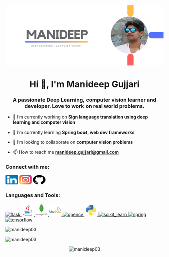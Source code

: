 

![banner](https://github.com/manideep03/manideep03/blob/master/cover.png)

<h1 align="center">Hi 👋, I'm Manideep Gujjari</h1>
<h3 align="center">A passionate Deep Learning, computer vision learner and developer. Love to work on real world problems.</h3>


- 🔭 I’m currently working on **Sign language translation using deep learning and computer vision**

- 🌱 I’m currently learning **Spring boot, web dev frameworks**

- 👯 I’m looking to collaborate on **computer vision problems**

- 📫 How to reach me **manideep.gujjari@gmail.com**

<h3 align="left">Connect with me:</h3>
<p align="left">
<a href="https://linkedin.com/in/manideepgujjari" target="blank"><img align="center" src="https://raw.githubusercontent.com/manideep03/manideep03/ac2f1c13beae920dd2dbcdcff9e8c04f1b9d323a/linkedin.svg" alt="manideepgujjari" height="30" width="40" /></a>
<a href="https://instagram.com/__manideep_" target="blank"><img align="center" src="https://raw.githubusercontent.com/manideep03/manideep03/ac2f1c13beae920dd2dbcdcff9e8c04f1b9d323a/instagram.svg" alt="__manideep_" height="30" width="40" /></a>
  <a href="https://github.com/manideep03/" target="blank"><img align="center" src="https://raw.githubusercontent.com/manideep03/manideep03/ac2f1c13beae920dd2dbcdcff9e8c04f1b9d323a/github.svg" alt="manideep03" height="30" width="40" /></a>
</p>

<h3 align="left">Languages and Tools:</h3>
<p align="left"> <a href="https://flask.palletsprojects.com/" target="_blank"> <img src="https://www.vectorlogo.zone/logos/pocoo_flask/pocoo_flask-icon.svg" alt="flask" width="40" height="40"/> </a> <a href="https://www.java.com" target="_blank"> <img src="https://raw.githubusercontent.com/devicons/devicon/master/icons/java/java-original.svg" alt="java" width="40" height="40"/> </a> <a href="https://www.mongodb.com/" target="_blank"> <img src="https://raw.githubusercontent.com/devicons/devicon/master/icons/mongodb/mongodb-original-wordmark.svg" alt="mongodb" width="40" height="40"/> </a> <a href="https://www.mysql.com/" target="_blank"> <img src="https://raw.githubusercontent.com/devicons/devicon/master/icons/mysql/mysql-original-wordmark.svg" alt="mysql" width="40" height="40"/> </a> <a href="https://opencv.org/" target="_blank"> <img src="https://www.vectorlogo.zone/logos/opencv/opencv-icon.svg" alt="opencv" width="40" height="40"/> </a> <a href="https://www.python.org" target="_blank"> <img src="https://raw.githubusercontent.com/devicons/devicon/master/icons/python/python-original.svg" alt="python" width="40" height="40"/> </a> <a href="https://scikit-learn.org/" target="_blank"> <img src="https://upload.wikimedia.org/wikipedia/commons/0/05/Scikit_learn_logo_small.svg" alt="scikit_learn" width="40" height="40"/> </a> <a href="https://spring.io/" target="_blank"> <img src="https://www.vectorlogo.zone/logos/springio/springio-icon.svg" alt="spring" width="40" height="40"/> </a> <a href="https://www.tensorflow.org" target="_blank"> <img src="https://www.vectorlogo.zone/logos/tensorflow/tensorflow-icon.svg" alt="tensorflow" width="40" height="40"/> </a> </p>

<p><img align="left" src="https://github-readme-stats.vercel.app/api/top-langs?username=manideep03&show_icons=true&theme=merko&locale=en&layout=compact" alt="manideep03" /></p>

</br>

<img align="center" src="https://github-readme-stats.vercel.app/api?username=manideep03&show_icons=true&theme=merko&locale=en" alt="manideep03" /></p>


<p align="center"> <img src="https://komarev.com/ghpvc/?username=manideep03&label=Profile%20views&color=1d1b1b&style=flat-square" alt="manideep03" /> </p>
